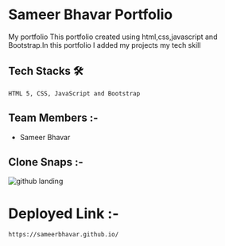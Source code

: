 # Sameer Bhavar Portfolio
<!-- sameer bhavar Portfolio -->

My portfolio This portfolio  created using html,css,javascript and Bootstrap.In this portfolio I added my projects my tech skill
  
  ## Tech Stacks 🛠
    
    HTML 5, CSS, JavaScript and Bootstrap
    
  ## Team Members :-
  - Sameer Bhavar
 
  
  ## Clone Snaps :-
  ![github landing](https://user-images.githubusercontent.com/50591381/192941496-89e0c422-9f4c-44ee-b1af-c36cd012ca19.PNG)

  

  
  
  # Deployed Link :-
    https://sameerbhavar.github.io/
    
  


